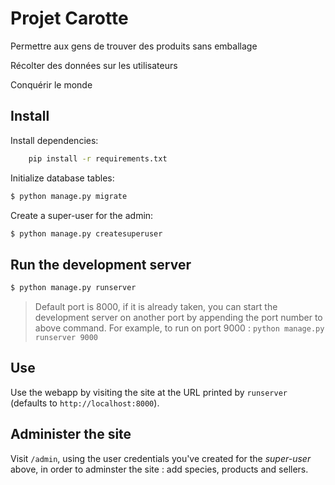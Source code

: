 # Projet Carotte

Permettre aux gens de trouver des produits sans emballage

Récolter des données sur les utilisateurs

Conquérir le monde

## Install

Install dependencies:

```bash
    pip install -r requirements.txt
```

Initialize database tables:

```bash
$ python manage.py migrate
```

Create a super-user for the admin:

```bash
$ python manage.py createsuperuser
```

## Run the development server

```bash
$ python manage.py runserver
```

> Default port is 8000, if it is already taken, you can start the development server on another port by appending the port number to above command.  For example, to run on port 9000 : `python manage.py runserver 9000`

## Use

Use the webapp by visiting the site at the URL printed by `runserver` (defaults to `http://localhost:8000`).

## Administer the site

Visit `/admin`, using the user credentials you've created for the _super-user_ above, in order to adminster the site : add species, products and sellers.